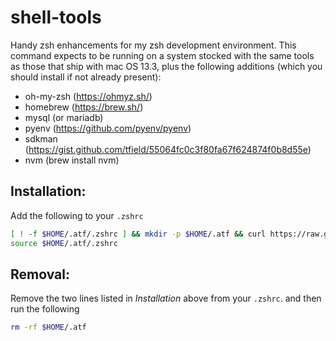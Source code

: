 # shell-tools
Handy zsh enhancements for my zsh development environment.  This command expects to be running on a system stocked with the same tools as those that ship with mac OS 13.3, plus the following additions (which you should install if not already present):
- oh-my-zsh (https://ohmyz.sh/)
- homebrew (https://brew.sh/)
- mysql (or mariadb)
- pyenv (https://github.com/pyenv/pyenv)
- sdkman (https://gist.github.com/tfield/55064fc0c3f80fa67f624874f0b8d55e)
- nvm (brew install nvm)

## Installation:

Add the following to your `.zshrc`

```zsh
[ ! -f $HOME/.atf/.zshrc ] && mkdir -p $HOME/.atf && curl https://raw.githubusercontent.com/tfield/shell-tools/main/.zshrc > $HOME/.atf/.zshrc
source $HOME/.atf/.zshrc
```

## Removal:

Remove the two lines listed in _Installation_ above from your `.zshrc`. and then run the following

```zsh
rm -rf $HOME/.atf
```
